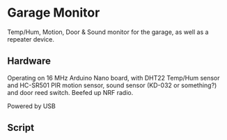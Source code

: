 # Garage Monitor

Temp/Hum, Motion, Door & Sound monitor for the garage, as well as a repeater device.


## Hardware

Operating on 16 MHz Arduino Nano board, with DHT22 Temp/Hum sensor and HC-SR501 PIR motion sensor, sound sensor (KD-032 or something?) and door reed switch. Beefed up NRF radio.

Powered by USB

## Script


